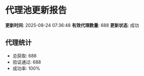 # 代理池更新报告

**更新时间**: 2025-08-24 07:36:48
**有效代理数量**: 688
**更新状态**:  成功

## 代理统计
- 总获取: 688
- 验证通过: 688
- 成功率: 100%
